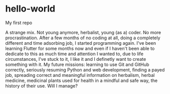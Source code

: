 # hello-world
My first repo

A strange mix. Not young anymore, herbalist, young (as a) coder.
No more procrastination. 
After a few months of no coding at all, doing a completely different and time adsorbing job, I started programming again.
I've been learning Flutter for some months now and even if I haven't been able to dedicate to this as much time and attention I wanted to, due to life circumstances, I've stuck to it, I like it and I definetly want to create something with it.
My future missions: learning to use Git and GitHub correctly, seriously resuming Python and web development, finding a payed job, spreading correct and meaningful information on herbalism, herbal medicine, medicinal plants used for health in a mindful and safe way, the history of their use.
Will I manage?

